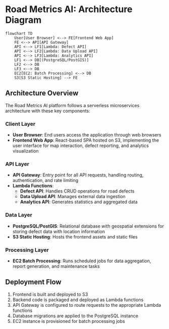 # Road Metrics AI: Architecture Diagram

```mermaid
flowchart TD
    User[User Browser] <--> FE[Frontend Web App]
    FE <--> API[API Gateway]
    API <--> LF1[Lambda: Defect API]
    API <--> LF2[Lambda: Data Upload API]
    API <--> LF3[Lambda: Analytics API]
    LF1 <--> DB[(PostgreSQL/PostGIS)]
    LF2 <--> DB
    LF3 <--> DB
    EC2[EC2: Batch Processing] <--> DB
    S3[S3 Static Hosting] --> FE
```

## Architecture Overview

The Road Metrics AI platform follows a serverless microservices architecture with these key components:

### Client Layer
- **User Browser**: End users access the application through web browsers
- **Frontend Web App**: React-based SPA hosted on S3, implementing the user interface for map interaction, defect reporting, and analytics visualization

### API Layer
- **API Gateway**: Entry point for all API requests, handling routing, authentication, and rate limiting
- **Lambda Functions**:
  - **Defect API**: Handles CRUD operations for road defects
  - **Data Upload API**: Manages external data ingestion
  - **Analytics API**: Generates statistics and aggregated data

### Data Layer
- **PostgreSQL/PostGIS**: Relational database with geospatial extensions for storing defect data with location information
- **S3 Static Hosting**: Hosts the frontend assets and static files

### Processing Layer
- **EC2 Batch Processing**: Runs scheduled jobs for data aggregation, report generation, and maintenance tasks

## Deployment Flow

1. Frontend is built and deployed to S3
2. Backend code is packaged and deployed as Lambda functions
3. API Gateway is configured to route requests to the appropriate Lambda functions
4. Database migrations are applied to the PostgreSQL instance
5. EC2 instance is provisioned for batch processing jobs 